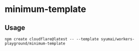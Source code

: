 # minimum-template

## Usage

```
npm create cloudflare@latest -- --template syumai/workers-playground/minimum-template
```
